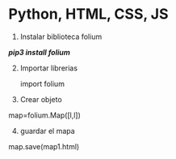 # Python, HTML, CSS, JS

1. Instalar biblioteca folium

***pip3 install folium***

2. Importar librerias

    import folium

3. Crear objeto

map=folium.Map([l,l])

4. guardar el mapa

map.save(map1.html)

